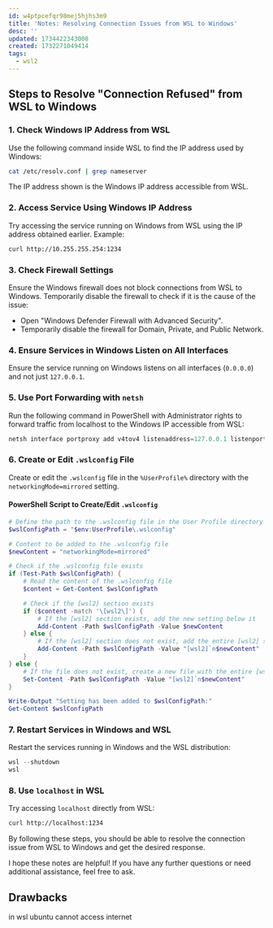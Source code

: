 ```yaml
---
id: w4ptpcefqr98mej5hjhs3m9
title: 'Notes: Resolving Connection Issues from WSL to Windows'
desc: ''
updated: 1734422343008
created: 1732271049414
tags:
  - wsl2
---
```


## Steps to Resolve "Connection Refused" from WSL to Windows

### 1. Check Windows IP Address from WSL
Use the following command inside WSL to find the IP address used by Windows:
```bash
cat /etc/resolv.conf | grep nameserver
```
The IP address shown is the Windows IP address accessible from WSL.

### 2. Access Service Using Windows IP Address
Try accessing the service running on Windows from WSL using the IP address obtained earlier. Example:
```bash
curl http://10.255.255.254:1234
```

### 3. Check Firewall Settings
Ensure the Windows firewall does not block connections from WSL to Windows. Temporarily disable the firewall to check if it is the cause of the issue:
- Open "Windows Defender Firewall with Advanced Security".
- Temporarily disable the firewall for Domain, Private, and Public Network.

### 4. Ensure Services in Windows Listen on All Interfaces
Ensure the service running on Windows listens on all interfaces (`0.0.0.0`) and not just `127.0.0.1`.

### 5. Use Port Forwarding with `netsh`
Run the following command in PowerShell with Administrator rights to forward traffic from localhost to the Windows IP accessible from WSL:
```powershell
netsh interface portproxy add v4tov4 listenaddress=127.0.0.1 listenport=1234 connectaddress=10.255.255.254 connectport=1234
```

### 6. Create or Edit `.wslconfig` File
Create or edit the `.wslconfig` file in the `%UserProfile%` directory with the `networkingMode=mirrored` setting.

#### PowerShell Script to Create/Edit `.wslconfig`
```powershell
# Define the path to the .wslconfig file in the User Profile directory
$wslConfigPath = "$env:UserProfile\.wslconfig"

# Content to be added to the .wslconfig file
$newContent = "networkingMode=mirrored"

# Check if the .wslconfig file exists
if (Test-Path $wslConfigPath) {
    # Read the content of the .wslconfig file
    $content = Get-Content $wslConfigPath

    # Check if the [wsl2] section exists
    if ($content -match '\[wsl2\]') {
        # If the [wsl2] section exists, add the new setting below it
        Add-Content -Path $wslConfigPath -Value $newContent
    } else {
        # If the [wsl2] section does not exist, add the entire [wsl2] section and the new setting
        Add-Content -Path $wslConfigPath -Value "[wsl2]`n$newContent"
    }
} else {
    # If the file does not exist, create a new file with the entire [wsl2] section and the setting
    Set-Content -Path $wslConfigPath -Value "[wsl2]`n$newContent"
}

Write-Output "Setting has been added to $wslConfigPath:"
Get-Content $wslConfigPath
```

### 7. Restart Services in Windows and WSL
Restart the services running in Windows and the WSL distribution:
```powershell
wsl --shutdown
wsl
```

### 8. Use `localhost` in WSL
Try accessing `localhost` directly from WSL:
```bash
curl http://localhost:1234
```

By following these steps, you should be able to resolve the connection issue from WSL to Windows and get the desired response.

I hope these notes are helpful! If you have any further questions or need additional assistance, feel free to ask.

## Drawbacks

in wsl ubuntu cannot access internet